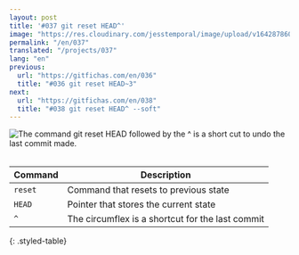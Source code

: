 ```yaml
---
layout: post
title: '#037 git reset HEAD^'
image: "https://res.cloudinary.com/jesstemporal/image/upload/v1642878600/gitfichas/en/037/thumbnail_vjzfwl.jpg"
permalink: "/en/037"
translated: "/projects/037"
lang: "en"
previous:
  url: "https://gitfichas.com/en/036"
  title: "#036 git reset HEAD~3"
next:
  url: "https://gitfichas.com/en/038"
  title: "#038 git reset HEAD^ --soft"
---
```


<img alt="The command git reset HEAD followed by the ^ is a short cut to undo the last commit made." src="https://res.cloudinary.com/jesstemporal/image/upload/v1642878601/gitfichas/en/037/full_dko55b.jpg"><br><br>

| Command | Description |
|---------|-------------|
| `reset` | Command that resets to previous state |
| `HEAD` | Pointer that stores the current state |
| `^` | The circumflex is a shortcut for the last commit |
{: .styled-table}

<!--
<br>
You might also be interested in reading this article:

<a href="https://jtemporal.com/criando-um-novo-branch-e-mudando-pra-ele-com-um-comando/">
  <strong>Criando um novo branch e mudando pra ele com apenas um comando</strong>
</a>
-->